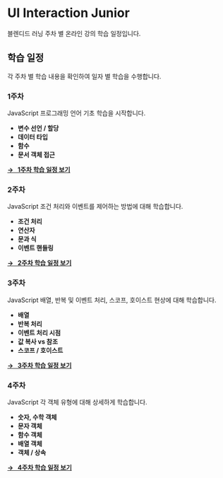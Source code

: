 # UI Interaction Junior 

블렌디드 러닝 주차 별 온라인 강의 학습 일정입니다.

## 학습 일정

각 주차 별 학습 내용을 확인하여 일자 별 학습을 수행합니다.

### 1주차

JavaScript 프로그래밍 언어 기초 학습을 시작합니다.

- <b>변수 선언 / 할당</b>
- <b>데이터 타입</b>
- <b>함수</b>
- <b>문서 객체 접근</b>

**[→ &nbsp; 1주차 학습 일정 보기](./WEEK01.md)**

### 2주차 

JavaScript 조건 처리와 이벤트를 제어하는 방법에 대해 학습합니다.

- <b>조건 처리</b>
- <b>연산자</b>
- <b>문과 식</b>
- <b>이벤트 핸들링</b>

**[→ &nbsp; 2주차 학습 일정 보기](./WEEK02.md)**

### 3주차

JavaScript 배열, 반복 및 이벤트 처리, 스코프, 호이스트 현상에 대해 학습합니다.

- <b>배열</b>
- <b>반복 처리</b>
- <b>이벤트 처리 시점</b>
- <b>값 복사 vs 참조</b>
- <b>스코프 / 호이스트</b>

**[→ &nbsp; 3주차 학습 일정 보기](./WEEK03.md)**

### 4주차

JavaScript 각 객체 유형에 대해 상세하게 학습합니다.

- <b>숫자, 수학 객체</b>
- <b>문자 객체</b>
- <b>함수 객체</b>
- <b>배열 객체</b>
- <b>객체 / 상속</b>

**[→ &nbsp; 4주차 학습 일정 보기](./WEEK04.md)**